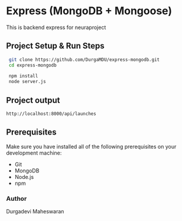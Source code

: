 
# Express (MongoDB + Mongoose)
This is backend express for neuraproject

## Project Setup & Run Steps

```bash
 git clone https://github.com/DurgaMDU/express-mongodb.git
 cd express-mongodb
 
 npm install
 node server.js
```
 
 ## Project output
 
 ```bash
 http://localhost:8000/api/launches
 ```

 ## Prerequisites

Make sure you have installed all of the following prerequisites on your development machine:

- Git
- MongoDB
- Node.js
- npm

### Author
Durgadevi Maheswaran
